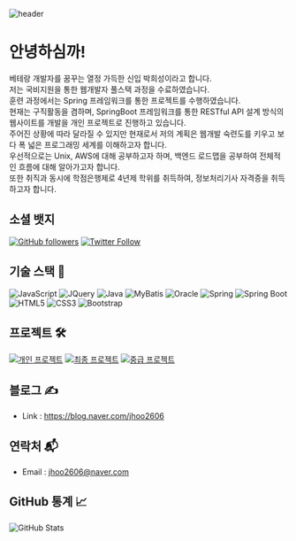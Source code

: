 <!-- Header -->
![header](https://capsule-render.vercel.app/api?type=waving&color=timeGradient&text=어서오고~%20&animation=twinkling&fontSize=35&fontAlignY=40&fontAlign=70&height=250)


<!-- Introduction -->
# 안녕하심까!

베테랑 개발자를 꿈꾸는 열정 가득한 신입 박희성이라고 합니다.  
저는 국비지원을 통한 웹개발자 풀스택 과정을 수료하였습니다.  
훈련 과정에서는 Spring 프레임워크를 통한 프로젝트를 수행하였습니다.  
현재는 구직활동을 겸하며, SpringBoot 프레임워크를 통한 RESTful API 설계 방식의 웹사이트를 개발을 개인 프로젝트로 진행하고 있습니다.  
주어진 상황에 따라 달라질 수 있지만 현재로서 저의 계획은 웹개발 숙련도를 키우고 보다 폭 넓은 프로그래밍 세계를 이해하고자 합니다.  
우선적으로는 Unix, AWS에 대해 공부하고자 하며, 백엔드 로드맵을 공부하여 전체적인 흐름에 대해 알아가고자 합니다.  
또한 취직과 동시에 학점은행제로 4년제 학위를 취득하여, 정보처리기사 자격증을 취득하고자 합니다.

<!-- Social Badges -->
## 소셜 뱃지
[![GitHub followers](https://img.shields.io/github/followers/yourusername?label=Follow&style=social)](https://github.com/yourusername)
[![Twitter Follow](https://img.shields.io/twitter/follow/yourtwitter?label=Follow&style=social)](https://twitter.com/yourtwitter)

<!-- Tech Stack -->
## 기술 스택 🚀
![JavaScript](https://img.shields.io/badge/-JavaScript-F7DF1E?style=flat-square&logo=javascript&logoColor=white&labelColor=F7DF1E) ![JQuery](https://img.shields.io/badge/-JQuery-0769AD?style=flat-square&logo=jquery&logoColor=white&labelColor=0769AD) ![Java](https://img.shields.io/badge/-Java-007396?style=flat-square&logo=java&logoColor=white&labelColor=007396) ![MyBatis](https://img.shields.io/badge/-MyBatis-000000?style=flat-square&logo=mybatis&logoColor=white&labelColor=000000) ![Oracle](https://img.shields.io/badge/-Oracle-F80000?style=flat-square&logo=oracle&logoColor=white&labelColor=F80000) ![Spring](https://img.shields.io/badge/-Spring-6DB33F?style=flat-square&logo=spring&logoColor=white&labelColor=6DB33F) ![Spring Boot](https://img.shields.io/badge/-Spring%20Boot-6DB33F?style=flat-square&logo=spring-boot&logoColor=white&labelColor=6DB33F) ![HTML5](https://img.shields.io/badge/-HTML5-E34F26?style=flat-square&logo=html5&logoColor=white&labelColor=E34F26) ![CSS3](https://img.shields.io/badge/-CSS3-1572B6?style=flat-square&logo=css3&logoColor=white&labelColor=1572B6) ![Bootstrap](https://img.shields.io/badge/-Bootstrap-563D7C?style=flat-square&logo=bootstrap&logoColor=white&labelColor=563D7C)

<!-- Projects -->
## 프로젝트 🛠️
[![개인 프로젝트](https://img.shields.io/badge/개인%20프로젝트-239120?style=for-the-badge&logo=github&logoColor=white&labelColor=#FFCC66)](https://github.com/yourusername/project1)
[![최종 프로젝트](https://img.shields.io/badge/최종%20프로젝트-239120?style=for-the-badge&logo=github&logoColor=white&labelColor=#3399FF)](https://github.com/yourusername/project2)
[![중급 프로젝트](https://img.shields.io/badge/중급%20프로젝트-239120?style=for-the-badge&logo=github&logoColor=white&labelColor=#FF6666)](https://github.com/yourusername/project3)

<!-- Blog -->
## 블로그 ✍️
- Link : https://blog.naver.com/jhoo2606

<!-- Contact -->
## 연락처 📬
- Email : [jhoo2606@naver.com](mailto:jhoo2606@naver.com)

<!-- GitHub Stats -->
## GitHub 통계 📈
![GitHub Stats](https://github-readme-stats.vercel.app/api?username=yourusername&show_icons=true&count_private=true&theme=radical)
